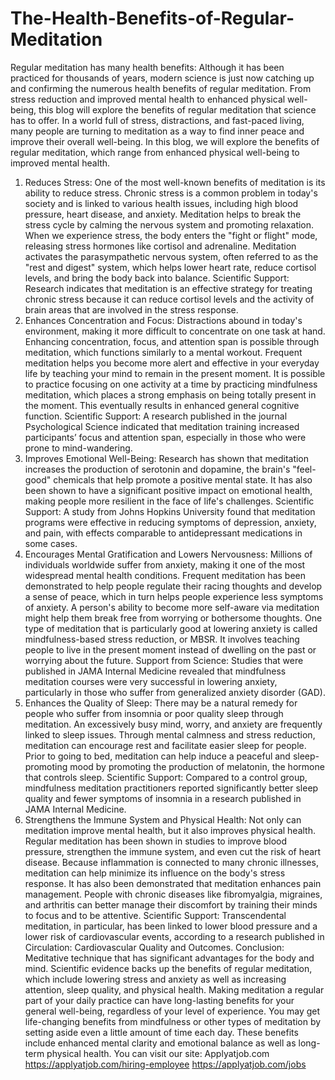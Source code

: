# The-Health-Benefits-of-Regular-Meditation
Regular meditation has many health benefits:
 Although it has been practiced for thousands of years, modern science is just now catching up and confirming the numerous health benefits of regular meditation. From stress reduction and improved mental health to enhanced physical well-being, this blog will explore the benefits of regular meditation that science has to offer. In a world full of stress, distractions, and fast-paced living, many people are turning to meditation as a way to find inner peace and improve their overall well-being. In this blog, we will explore the benefits of regular meditation, which range from enhanced physical well-being to improved mental health.
1. Reduces Stress:
One of the most well-known benefits of meditation is its ability to reduce stress. Chronic stress is a common problem in today's society and is linked to various health issues, including high blood pressure, heart disease, and anxiety. Meditation helps to break the stress cycle by calming the nervous system and promoting relaxation. When we experience stress, the body enters the "fight or flight" mode, releasing stress hormones like cortisol and adrenaline. Meditation activates the parasympathetic nervous system, often referred to as the "rest and digest" system, which helps lower heart rate, reduce cortisol levels, and bring the body back into balance.
Scientific Support: Research indicates that meditation is an effective strategy for treating chronic stress because it can reduce cortisol levels and the activity of brain areas that are involved in the stress response.
2. Enhances Concentration and Focus:
Distractions abound in today's environment, making it more difficult to concentrate on one task at hand. Enhancing concentration, focus, and attention span is possible through meditation, which functions similarly to a mental workout. Frequent meditation helps you become more alert and effective in your everyday life by teaching your mind to remain in the present moment.
It is possible to practice focusing on one activity at a time by practicing mindfulness meditation, which places a strong emphasis on being totally present in the moment. This eventually results in enhanced general cognitive function.
Scientific Support: A research published in the journal Psychological Science indicated that meditation training increased participants’ focus and attention span, especially in those who were prone to mind-wandering.
3. Improves Emotional Well-Being:
Research has shown that meditation increases the production of serotonin and dopamine, the brain's "feel-good" chemicals that help promote a positive mental state. It has also been shown to have a significant positive impact on emotional health, making people more resilient in the face of life's challenges. 
Scientific Support: A study from Johns Hopkins University found that meditation programs were effective in reducing symptoms of depression, anxiety, and pain, with effects comparable to antidepressant medications in some cases.
4. Encourages Mental Gratification and Lowers Nervousness:
Millions of individuals worldwide suffer from anxiety, making it one of the most widespread mental health conditions. Frequent meditation has been demonstrated to help people regulate their racing thoughts and develop a sense of peace, which in turn helps people experience less symptoms of anxiety. A person's ability to become more self-aware via meditation might help them break free from worrying or bothersome thoughts.
One type of meditation that is particularly good at lowering anxiety is called mindfulness-based stress reduction, or MBSR. It involves teaching people to live in the present moment instead of dwelling on the past or worrying about the future.
Support from Science: Studies that were published in JAMA Internal Medicine revealed that mindfulness meditation courses were very successful in lowering anxiety, particularly in those who suffer from generalized anxiety disorder (GAD).
5. Enhances the Quality of Sleep:
There may be a natural remedy for people who suffer from insomnia or poor quality sleep through meditation. An excessively busy mind, worry, and anxiety are frequently linked to sleep issues. Through mental calmness and stress reduction, meditation can encourage rest and facilitate easier sleep for people.
Prior to going to bed, meditation can help induce a peaceful and sleep-promoting mood by promoting the production of melatonin, the hormone that controls sleep.
Scientific Support: Compared to a control group, mindfulness meditation practitioners reported significantly better sleep quality and fewer symptoms of insomnia in a research published in JAMA Internal Medicine.
6. Strengthens the Immune System and Physical Health:
Not only can meditation improve mental health, but it also improves physical health. Regular meditation has been shown in studies to improve blood pressure, strengthen the immune system, and even cut the risk of heart disease. Because inflammation is connected to many chronic illnesses, meditation can help minimize its influence on the body's stress response.
It has also been demonstrated that meditation enhances pain management. People with chronic diseases like fibromyalgia, migraines, and arthritis can better manage their discomfort by training their minds to focus and to be attentive.
Scientific Support: Transcendental meditation, in particular, has been linked to lower blood pressure and a lower risk of cardiovascular events, according to a research published in Circulation: Cardiovascular Quality and Outcomes.
Conclusion:
Meditative technique that has significant advantages for the body and mind. Scientific evidence backs up the benefits of regular meditation, which include lowering stress and anxiety as well as increasing attention, sleep quality, and physical health. Making meditation a regular part of your daily practice can have long-lasting benefits for your general well-being, regardless of your level of experience. You may get life-changing benefits from mindfulness or other types of meditation by setting aside even a little amount of time each day. These benefits include enhanced mental clarity and emotional balance as well as long-term physical health.
You can visit our site: Applyatjob.com
https://applyatjob.com/hiring-employee
https://applyatjob.com/jobs
